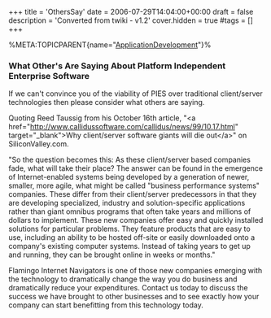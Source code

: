 +++
title = 'OthersSay'
date = 2006-07-29T14:04:00+00:00
draft = false
description = 'Converted from twiki - v1.2'
cover.hidden = true
#tags = []
+++

%META:TOPICPARENT{name="[ApplicationDevelopment](ApplicationDevelopment "wikilink")"}%

### What Other's Are Saying About Platform Independent Enterprise Software

If we can't convince you of the viability of PIES over traditional
client/server technologies then please consider what others are saying.

Quoting Reed Taussig from his October 16th article, "\<a
href="<http://www.callidussoftware.com/callidus/news/99/10.17.html>"
target="\_blank"\>Why client/server software giants will die out\</a\>"
on SiliconValley.com.

"So the question becomes this: As these client/server based companies
fade, what will take their place? The answer can be found in the
emergence of Internet-enabled systems being developed by a generation of
newer, smaller, more agile, what might be called "business performance
systems" companies. These differ from their client/server predecessors
in that they are developing specialized, industry and solution-specific
applications rather than giant omnibus programs that often take years
and millions of dollars to implement. These new companies offer easy and
quickly installed solutions for particular problems. They feature
products that are easy to use, including an ability to be hosted
off-site or easily downloaded onto a company's existing computer
systems. Instead of taking years to get up and running, they can be
brought online in weeks or months."

Flamingo Internet Navigators is one of those new companies emerging with
the technology to dramatically change the way you do business and
dramatically reduce your expenditures. Contact us today to discuss the
success we have brought to other businesses and to see exactly how your
company can start benefitting from this technology today.
